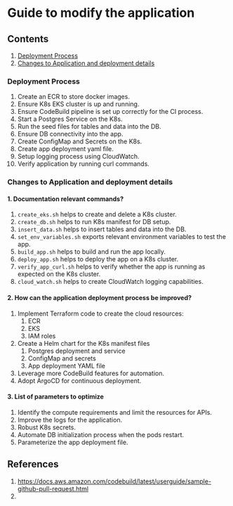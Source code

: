 # Guide to modify the application

## Contents
1. [Deployment Process](#deployment)
2. [Changes to Application and deployment details](#changes)


<a id="deployment"></a>
### Deployment Process

1. Create an ECR to store docker images.
2. Ensure K8s EKS cluster is up and running.
3. Ensure CodeBuild pipeline is set up correctly for the CI process.
4. Start a Postgres Service on the K8s.
5. Run the seed files for tables and data into the DB.
6. Ensure DB connectivity into the app.
7. Create ConfigMap and Secrets on the K8s.
8. Create app deployment yaml file.
9. Setup logging process using CloudWatch.
10. Verify application by running curl commands.

<a id="changes"></a>
### Changes to Application and deployment details

#### 1. Documentation relevant commands?

1. ``` create_eks.sh ``` helps to create and delete a K8s cluster.
2. ``` create_db.sh ``` helps to run K8s manifest for DB setup.
3. ``` insert_data.sh ``` helps to insert tables and data into the DB.
4. ``` set_env_variables.sh ``` exports relevant environment variables to test the app.
5. ``` build_app.sh ``` helps to build and run the app locally.
6. ``` deploy_app.sh ``` helps to deploy the app on a K8s cluster.
7. ``` verify_app_curl.sh ``` helps to verify whether the app is running as expected on the K8s cluster.
8. ``` cloud_watch.sh ``` helps to create CloudWatch logging capabilities.


#### 2. How can the application deployment process be improved?

1. Implement Terraform code to create the cloud resources:
   1. ECR
   2. EKS
   3. IAM roles
2. Create a Helm chart for the K8s manifest files
   1. Postgres deployment and service
   2. ConfigMap and secrets
   3. App deployment YAML file
3. Leverage more CodeBuild features for automation.
4. Adopt ArgoCD for continuous deployment.

#### 3. List of parameters to optimize

1. Identify the compute requirements and limit the resources for APIs.
2. Improve the logs for the application.
3. Robust K8s secrets.
4. Automate DB initialization process when the pods restart.
5. Parameterize the app deployment file.

## References
1. https://docs.aws.amazon.com/codebuild/latest/userguide/sample-github-pull-request.html
2. 